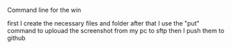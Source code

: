 Command line for the win


first I create the necessary files and folder 
after that I use the "put" command to uplouad the screenshot from my pc to sftp then I push them to github
